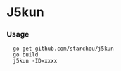 J5kun
===========

### Usage ###

```
  go get github.com/starchou/j5kun
  go build 
  j5kun -ID=xxxx

```
